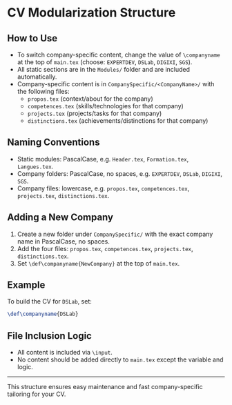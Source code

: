 # CV Modularization Structure

## How to Use
- To switch company-specific content, change the value of `\companyname` at the top of `main.tex` (choose: `EXPERTDEV`, `DSLab`, `DIGIXI`, `SGS`).
- All static sections are in the `Modules/` folder and are included automatically.
- Company-specific content is in `CompanySpecific/<CompanyName>/` with the following files:
  - `propos.tex`         (context/about for the company)
  - `competences.tex`    (skills/technologies for that company)
  - `projects.tex`       (projects/tasks for that company)
  - `distinctions.tex`   (achievements/distinctions for that company)

## Naming Conventions
- Static modules: PascalCase, e.g. `Header.tex`, `Formation.tex`, `Langues.tex`.
- Company folders: PascalCase, no spaces, e.g. `EXPERTDEV`, `DSLab`, `DIGIXI`, `SGS`.
- Company files: lowercase, e.g. `propos.tex`, `competences.tex`, `projects.tex`, `distinctions.tex`.

## Adding a New Company
1. Create a new folder under `CompanySpecific/` with the exact company name in PascalCase, no spaces.
2. Add the four files: `propos.tex`, `competences.tex`, `projects.tex`, `distinctions.tex`.
3. Set `\def\companyname{NewCompany}` at the top of `main.tex`.

## Example
To build the CV for `DSLab`, set:
```latex
\def\companyname{DSLab}
```

## File Inclusion Logic
- All content is included via `\input`.
- No content should be added directly to `main.tex` except the variable and logic.

---

This structure ensures easy maintenance and fast company-specific tailoring for your CV.
